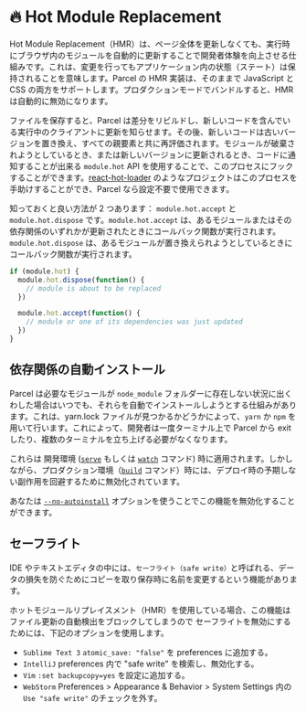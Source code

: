 # 🔥 Hot Module Replacement

Hot Module Replacement（HMR）は、ページ全体を更新しなくても、実行時にブラウザ内のモジュールを自動的に更新することで開発者体験を向上させる仕組みです。これは、変更を行ってもアプリケーション内の状態（ステート）は保持されることを意味します。Parcel の HMR 実装は、そのままで JavaScript と CSS の両方をサポートします。プロダクションモードでバンドルすると、HMR は自動的に無効になります。

ファイルを保存すると、Parcel は差分をリビルドし、新しいコードを含んでいる実行中のクライアントに更新を知らせます。その後、新しいコードは古いバージョンを置き換え、すべての親要素と共に再評価されます。モジュールが破棄されようとしているとき、または新しいバージョンに更新されるとき、コードに通知することが出来る `module.hot` API を使用することで、このプロセスにフックすることができます。[react-hot-loader](https://github.com/gaearon/react-hot-loader) のようなプロジェクトはこのプロセスを手助けすることができ、Parcel なら設定不要で使用できます。

知っておくと良い方法が 2 つあります： `module.hot.accept` と `module.hot.dispose` です。`module.hot.accept` は、あるモジュールまたはその依存関係のいずれかが更新されたときにコールバック関数が実行されます。`module.hot.dispose` は、あるモジュールが置き換えられようとしているときにコールバック関数が実行されます。

```javascript
if (module.hot) {
  module.hot.dispose(function() {
    // module is about to be replaced
  })

  module.hot.accept(function() {
    // module or one of its dependencies was just updated
  })
}
```

## 依存関係の自動インストール

Parcel は必要なモジュールが `node_module` フォルダーに存在しない状況に出くわした場合はいつでも、それらを自動でインストールしようとする仕組みがあります。これは、yarn.lock ファイルが見つかるかどうかによって、`yarn` か `npm` を用いて行います。これによって、開発者は一度ターミナル上で Parcel から exit したり、複数のターミナルを立ち上げる必要がなくなります。

これらは 開発環境 ([`serve`](cli.md#serve) もしくは [`watch`](cli.md#watch) コマンド) 時に適用されます。しかしながら、プロダクション環境（[`build`](cli.md#build) コマンド）時には、デプロイ時の予期しない副作用を回避するために無効化されています。

あなたは [`--no-autoinstall`](cli.md#disable-autoinstall) オプションを使うことでこの機能を無効化することができます。

## セーフライト

IDE やテキストエディタの中には、`セーフライト（safe write）`と呼ばれる、データの損失を防ぐためにコピーを取り保存時に名前を変更するという機能があります。

ホットモジュールリプレイスメント（HMR）を使用している場合、この機能はファイル更新の自動検出をブロックしてしまうので セーフライトを無効にするためには、下記のオプションを使用します。

- `Sublime Text 3` `atomic_save: "false"` を preferences に追加する。
- `IntelliJ` preferences 内で "safe write" を検索し、無効化する。
- `Vim` `:set backupcopy=yes` を設定に追加する。
- `WebStorm` Preferences > Appearance & Behavior > System Settings 内の `Use "safe write"` のチェックを外す。
